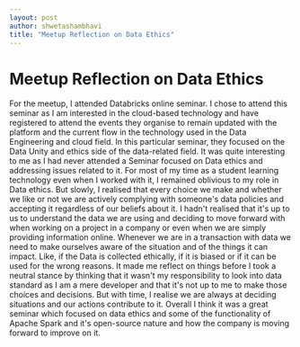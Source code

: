 ```yaml
---
layout: post
author: shwetashambhavi
title: "Meetup Reflection on Data Ethics"
---
```


# Meetup Reflection on Data Ethics

For the meetup, I attended Databricks online seminar. I chose to attend this seminar as I am interested in the cloud-based technology and have registered to attend the events they organise to remain updated with the platform and the current flow in the technology used in the Data Engineering and cloud field. In this particular seminar, they focused on the Data Unity and ethics side of the data-related field. It was quite interesting to me as I had never attended a Seminar focused on Data ethics and addressing issues related to it. For most of my time as a student learning technology even when I worked with it, I remained oblivious to my role in  Data ethics. But slowly, I realised that every choice we make and whether we like or not we are actively complying with someone's data policies and accepting it regardless of our beliefs about it. I hadn't realised that it's up to us to understand the data we are using and deciding to move forward with when working on a project in a company or even when we are simply providing information online. Whenever we are in a transaction with data we need to make ourselves aware of the situation and of the things it can impact. Like, if the Data is collected ethically, if it is biased or if it can be used for the wrong reasons.  It made me reflect on things before I took a neutral stance by thinking that it wasn't my responsibility to look into data standard as I am a mere developer and that it's not up to me to make those choices and decisions. But with time, I realise we are always at deciding situations and our actions contribute to it. Overall I think it was a great seminar which focused on data ethics and some of the functionality of Apache Spark and it's open-source nature and how the company is moving forward to improve on it. 
